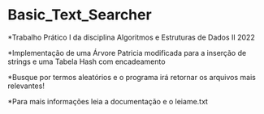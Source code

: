 # Basic_Text_Searcher
*Trabalho Prático I da disciplina Algoritmos e Estruturas de Dados II 2022
 
*Implementação de uma Árvore Patricia modificada para a inserção de strings e uma Tabela Hash com encadeamento

*Busque por termos aleatórios e o programa irá retornar os arquivos mais relevantes!

*Para mais informações leia a documentação e o leiame.txt
